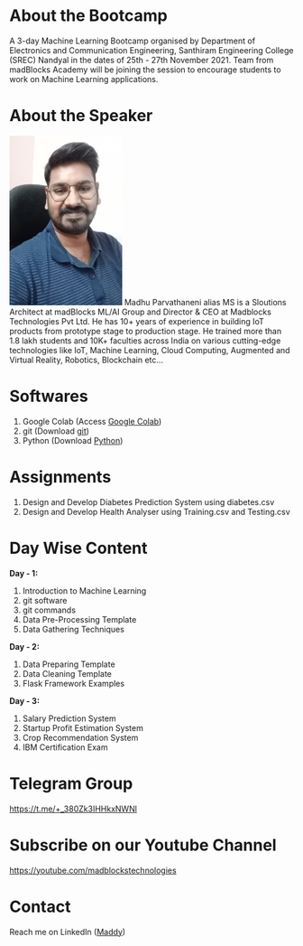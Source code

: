 # About the Bootcamp
A 3-day Machine Learning Bootcamp organised by Department of Electronics and Communication Engineering, Santhiram Engineering College (SREC) Nandyal in the dates of 25th - 27th November 2021. Team from madBlocks Academy will be joining the session to encourage students to work on Machine Learning applications.

# About the Speaker

<img src="https://raw.githubusercontent.com/madblocksgit/ETAI-2021---VSSUT-11th-aug-iot-session/main/maddy.jpg" height="300" width="200" />
Madhu Parvathaneni alias MS is a Sloutions Architect at madBlocks ML/AI Group and Director & CEO at Madblocks Technologies Pvt Ltd. He has 10+ years of experience in building IoT products from prototype stage to production stage. He trained more than 1.8 lakh students and 10K+ faculties across India on various cutting-edge technologies like IoT, Machine Learning, Cloud Computing, Augmented and Virtual Reality, Robotics, Blockchain etc...

# Softwares
1. Google Colab (Access <a href="https://colab.research.google.com">Google Colab</a>)
2. git (Download <a href="https://git-scm.com">git</a>)
3. Python (Download <a href="https://python.org/downloads">Python</a>)

# Assignments
1. Design and Develop Diabetes Prediction System using diabetes.csv
2. Design and Develop Health Analyser using Training.csv and Testing.csv

# Day Wise Content

<b>Day - 1: </b>

1. Introduction to Machine Learning
2. git software
3. git commands
4. Data Pre-Processing Template
5. Data Gathering Techniques

<b>Day - 2: </b>
1. Data Preparing Template
2. Data Cleaning Template
3. Flask Framework Examples

<b>Day - 3: </b>
1. Salary Prediction System 
2. Startup Profit Estimation System
3. Crop Recommendation System
4. IBM Certification Exam

# Telegram Group
https://t.me/+_380Zk3IHHkxNWNl

# Subscribe on our Youtube Channel
https://youtube.com/madblockstechnologies

# Contact
Reach me on LinkedIn (<a href="https://www.linkedin.com/in/madhupiot/">Maddy</a>)
